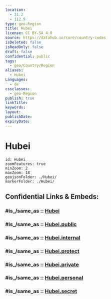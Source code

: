 ```yaml
---
location:
  - 31.2
  - 112.9
type: geo-Region
title: Hubei
license: CC BY-SA 4.0
source: https://datahub.io/core/country-codes
isDeleted: false
isReadOnly: false
draft: false
confidential: public
tags:
  - geo/Country/Region
aliases:
  - Hubei
Languages:
  - de
cssclasses:
  - geo-Region
publish: true
linkTitle:
keywords:
layout:
publishDate:
expiryDate:
---
```


# Hubei

```leaflet
id: Hubei
zoomFeatures: true 
minZoom: 2 
maxZoom: 18
geojsonFolder: ./Hubei/
markerFolder: ./Hubei/
```


## Confidential Links & Embeds: 

### #is_/same_as :: [Hubei](/_Standards/Earth/Continent/Asia/Asia~East/China/provinces~China/Hubei.md) 

### #is_/same_as :: [Hubei.public](/_public/Earth/Continent/Asia/Asia~East/China/provinces~China/Hubei.public.md) 

### #is_/same_as :: [Hubei.internal](/_internal/Earth/Continent/Asia/Asia~East/China/provinces~China/Hubei.internal.md) 

### #is_/same_as :: [Hubei.protect](/_protect/Earth/Continent/Asia/Asia~East/China/provinces~China/Hubei.protect.md) 

### #is_/same_as :: [Hubei.private](/_private/Earth/Continent/Asia/Asia~East/China/provinces~China/Hubei.private.md) 

### #is_/same_as :: [Hubei.personal](/_personal/Earth/Continent/Asia/Asia~East/China/provinces~China/Hubei.personal.md) 

### #is_/same_as :: [Hubei.secret](/_secret/Earth/Continent/Asia/Asia~East/China/provinces~China/Hubei.secret.md)

